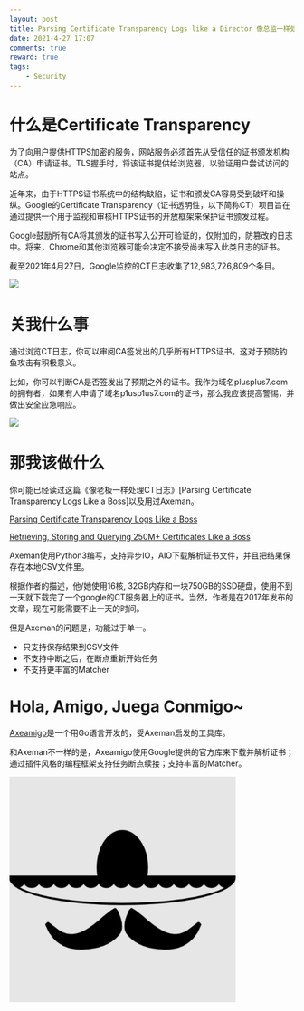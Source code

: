 ```yaml
---
layout: post
title: Parsing Certificate Transparency Logs like a Director 像总监一样处理CT日志
date: 2021-4-27 17:07
comments: true
reward: true
tags:
    - Security
---
```




# 什么是Certificate Transparency

为了向用户提供HTTPS加密的服务，网站服务必须首先从受信任的证书颁发机构（CA）申请证书。TLS握手时，将该证书提供给浏览器，以验证用户尝试访问的站点。

近年来，由于HTTPS证书系统中的结构缺陷，证书和颁发CA容易受到破坏和操纵。Google的Certificate Transparency（证书透明性，以下简称CT）项目旨在通过提供一个用于监视和审核HTTPS证书的开放框架来保护证书颁发过程。

Google鼓励所有CA将其颁发的证书写入公开可验证的，仅附加的，防篡改的日志中。将来，Chrome和其他浏览器可能会决定不接受尚未写入此类日志的证书。

截至2021年4月27日，Google监控的CT日志收集了12,983,726,809个条目。

<img src="https://qiniu.plusplus7.com/2021.04.CTLogs/ctl.jpg"  width=800 />

# 关我什么事

通过浏览CT日志，你可以审阅CA签发出的几乎所有HTTPS证书。这对于预防钓鱼攻击有积极意义。

比如，你可以判断CA是否签发出了预期之外的证书。我作为域名plusplus7.com的拥有者，如果有人申请了域名p1usp1us7.com的证书，那么我应该提高警惕，并做出安全应急响应。

<img src="https://qiniu.plusplus7.com/2021.04.CTLogs/phishing.jpg"  width=800 />

# 那我该做什么

你可能已经读过这篇《像老板一样处理CT日志》[Parsing Certificate Transparency Logs Like a Boss]以及用过Axeman。

[Parsing Certificate Transparency Logs Like a Boss](https://medium.com/cali-dog-security/parsing-certificate-transparency-lists-like-a-boss-981716dc506)

[Retrieving, Storing and Querying 250M+ Certificates Like a Boss](https://medium.com/cali-dog-security/retrieving-storing-and-querying-250m-certificates-like-a-boss-31b1ce2dfcf8)

Axeman使用Python3编写，支持异步IO，AIO下载解析证书文件，并且把结果保存在本地CSV文件里。

根据作者的描述，他/她使用16核, 32GB内存和一块750GB的SSD硬盘，使用不到一天就下载完了一个google的CT服务器上的证书。当然，作者是在2017年发布的文章，现在可能需要不止一天的时间。

但是Axeman的问题是，功能过于单一。

* 只支持保存结果到CSV文件
* 不支持中断之后，在断点重新开始任务
* 不支持更丰富的Matcher

# Hola, Amigo, Juega Conmigo~

[Axeamigo](https://github.com/plusplus7/Axeamigo)是一个用Go语言开发的，受Axeman启发的工具库。

和Axeman不一样的是，Axeamigo使用Google提供的官方库来下载并解析证书；通过插件风格的编程框架支持任务断点续接；支持丰富的Matcher。

<img src="https://raw.githubusercontent.com/plusplus7/Axeamigo/master/mexican-hat-and-mustache.png" width=400 />
